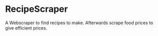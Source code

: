# RecipeScraper
A Webscraper to find recipes to make. Afterwards scrape food prices to give efficient prices. 
